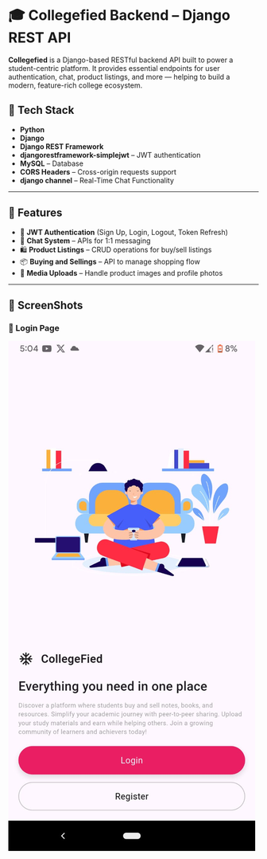 # 🎓 Collegefied Backend – Django REST API

**Collegefied** is a Django-based RESTful backend API built to power a student-centric platform. It provides essential endpoints for user authentication, chat, product listings, and more — helping to build a modern, feature-rich college ecosystem.

## 🔧 Tech Stack

- **Python**
- **Django**
- **Django REST Framework**
- **djangorestframework-simplejwt** – JWT authentication
- **MySQL** – Database
- **CORS Headers** – Cross-origin requests support
- **django channel** – Real-Time Chat Functionality

---
## 🚀 Features

- 👤 **JWT Authentication** (Sign Up, Login, Logout, Token Refresh)
- 💬 **Chat System** – APIs for 1:1 messaging 
- 🛍️ **Product Listings** – CRUD operations for buy/sell listings
- 📦 **Buying and Sellings** – API to manage shopping flow
- 📂 **Media Uploads** – Handle product images and profile photos

---

## 📂 ScreenShots

### 🔐 Login Page
![Login](Screenshots/1.jpeg)



